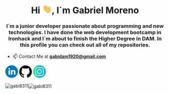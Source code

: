 <h1 align = "center"> Hi <a target="_blank" rel="noopener noreferrer" href="https://raw.githubusercontent.com/ABSphreak/ABSphreak/master/gifs/Hi.gif"><img src="https://raw.githubusercontent.com/ABSphreak/ABSphreak/master/gifs/Hi.gif" width="30px" style="max-width:100%;"></a>, I´m Gabriel Moreno </h1>
<h3 align = "center">I´m a junior developer passionate about programming and
new technologies. I have done the web development bootcamp
in Ironhack and I´m about to finish the 
Higher Degree in DAM. In this
profile you can check out all of my repositories. </h3>

- 📫 Contact Me at **gabidam1920@gmail.com**

<p><a href="https://linkedin.com/in/linkedin.com/in/gabriel-moreno-fernandez/" rel="nofollow"><img src="https://github.com/andresbr92/andresbr92/raw/master/logos/linkedin.png" width="40" style="max-width:100%;"></a>
<a href="https://github.com/gabi8311"><img src="https://github.com/andresbr92/andresbr92/raw/master/logos/github-logo.png" width="40" style="max-width:100%;"></a>
<a href="https://www.instagram.com/gabi_mf83/?hl=es" rel="nofollow"><img src="https://github.com/andresbr92/andresbr92/raw/master/logos/instagram.png" width="40" style="max-width:100%;"></a></p>

<p> <img align = "left" src = "https://github-readme-stats.vercel.app/api/top-langs?username=gabi8311&show_icons=true&locale=en&layout=compact" alt = "gabi8311" /> </p>

<p> <img align = "center" src = "https://github-readme-stats.vercel.app/api?username=gabi8311&show_icons=true&locale=en" alt = "gabi8311" /> </p>
